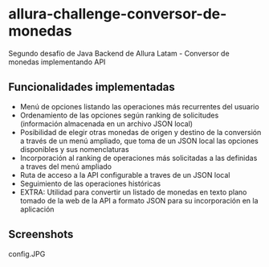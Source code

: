 # allura-challenge-conversor-de-monedas
Segundo desafío de Java Backend de Allura Latam - Conversor de monedas implementando API

## Funcionalidades implementadas
- Menú de opciones listando las operaciones más recurrentes del usuario
- Ordenamiento de las opciones según ranking de solicitudes (información almacenada en un archivo JSON local)
- Posibilidad de elegir otras monedas de origen y destino de la conversión a través de un menú ampliado, que toma de un JSON local las opciones disponibles y sus nomenclaturas
- Incorporación al ranking de operaciones más solicitadas a las definidas a traves del menú ampliado
- Ruta de acceso a la API configurable a traves de un JSON local
- Seguimiento de las operaciones históricas
- EXTRA: Utilidad para convertir un listado de monedas en texto plano tomado de la web de la API a formato JSON para su incorporación en la aplicación

## Screenshots

config.JPG




